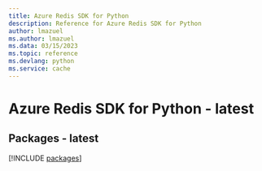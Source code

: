 ```yaml
---
title: Azure Redis SDK for Python
description: Reference for Azure Redis SDK for Python
author: lmazuel
ms.author: lmazuel
ms.data: 03/15/2023
ms.topic: reference
ms.devlang: python
ms.service: cache
---
```

# Azure Redis SDK for Python - latest
## Packages - latest
[!INCLUDE [packages](redis-index.md)]